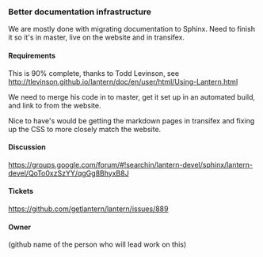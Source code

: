 ### Better documentation infrastructure 

We are mostly done with migrating documentation to Sphinx. Need to finish it so it's in master, 
live on the website and in transifex.

#### Requirements

This is 90% complete, thanks to Todd Levinson, see http://tlevinson.github.io/lantern/doc/en/user/html/Using-Lantern.html

We need to merge his code in to master, get it set up in an automated build, and link to from the website.

Nice to have's would be getting the markdown pages in transifex and fixing up the CSS to more closely match the website.



#### Discussion
https://groups.google.com/forum/#!searchin/lantern-devel/sphinx/lantern-devel/QoTo0xzSzYY/qgGg8BhyxB8J



#### Tickets
https://github.com/getlantern/lantern/issues/889

#### Owner
(github name of the person who will lead work on this)

